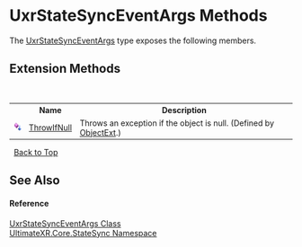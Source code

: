 # UxrStateSyncEventArgs Methods
 

The <a href="T_UltimateXR_Core_StateSync_UxrStateSyncEventArgs">UxrStateSyncEventArgs</a> type exposes the following members.


## Extension Methods
&nbsp;<table><tr><th></th><th>Name</th><th>Description</th></tr><tr><td>![Public Extension Method](media/pubextension.gif "Public Extension Method")</td><td><a href="M_UltimateXR_Extensions_System_ObjectExt_ThrowIfNull">ThrowIfNull</a></td><td>
Throws an exception if the object is null.
 (Defined by <a href="T_UltimateXR_Extensions_System_ObjectExt">ObjectExt</a>.)</td></tr></table>&nbsp;
<a href="#uxrstatesynceventargs-methods">Back to Top</a>

## See Also


#### Reference
<a href="T_UltimateXR_Core_StateSync_UxrStateSyncEventArgs">UxrStateSyncEventArgs Class</a><br /><a href="N_UltimateXR_Core_StateSync">UltimateXR.Core.StateSync Namespace</a><br />